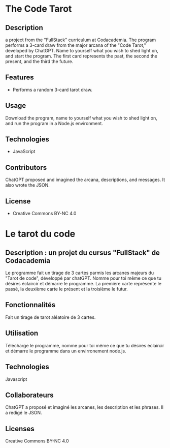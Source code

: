 # The Code Tarot

## Description
a project from the "FullStack" curriculum at Codacademia.
The program performs a 3-card draw from the major arcana of the "Code Tarot," developed by ChatGPT.
Name to yourself what you wish to shed light on, and start the program.
The first card represents the past, the second the present, and the third the future.

## Features
+ Performs a random 3-card tarot draw.

## Usage
Download the program, name to yourself what you wish to shed light on, and run the program in a Node.js environment.

## Technologies
+ JavaScript

## Contributors
ChatGPT proposed and imagined the arcana, descriptions, and messages. It also wrote the JSON.

## License
+ Creative Commons BY-NC 4.0


# Le tarot du code

## Description : un projet du cursus "FullStack" de Codacademia
Le programme fait un tirage de 3 cartes parmis les arcanes majeurs du "Tarot de code", développé par chatGPT.
Nomme pour toi même ce que tu désires éclaircir et démarre le programme. 
La première carte représente le passé, la deuxième carte le présent et la troisième le futur.

## Fonctionnalités
Fait un tirage de tarot aléatoire de 3 cartes.

## Utilisation
Télécharge le programme, nomme pour toi même ce que tu désires éclaircir et démarre le programme dans un envirronement node.js. 

## Technologies
Javascript

## Collaborateurs
ChatGPT a proposé et imaginé les arcanes, les description et les phrases. Il a redigé le JSON.

## Licenses
Creative Commons BY-NC 4.0


